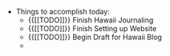 - Things to accomplish today:
    - {{[[TODO]]}}  Finish Hawaii Journaling
    - {{[[TODO]]}} Finish Setting up Website
    - {{[[TODO]]}} Begin Draft for Hawaii Blog
    - 
